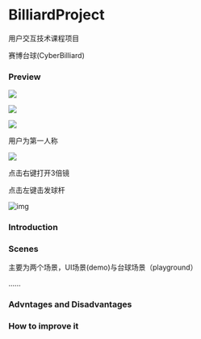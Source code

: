 # BilliardProject

用户交互技术课程项目

赛博台球(CyberBilliard)

### Preview

![](https://pic.imgdb.cn/item/64770b90f024cca173ce61b5.jpg)

![](https://pic.imgdb.cn/item/64770c2ff024cca173cf082b.jpg)

![](https://pic.imgdb.cn/item/64770c4df024cca173cf2bac.jpg)

用户为第一人称

![](https://pic.imgdb.cn/item/64770bb3f024cca173ce8c1b.jpg)

点击右键打开3倍镜

点击左键击发球杆

![img](https://pic.imgdb.cn/item/64770bdbf024cca173ceb23b.jpg)

### Introduction

### Scenes

主要为两个场景，UI场景(demo)与台球场景（playground）

......

### Advntages and Disadvantages

### How to improve it
